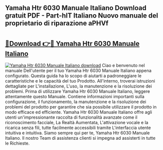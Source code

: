 ## Yamaha Htr 6030 Manuale Italiano Download gratuit PDF - Part-hlT Italiano Nuovo manuale del proprietario di riparazione aPHVf

# <h2><a href="http://dfavcjv.blite.top/?on=Yamaha+Htr+6030+Manuale+Italiano">🔗Download 👉🔴 Yamaha Htr 6030 Manuale Italiano</a></h2>

[![Yamaha Htr 6030 Manuale Italiano download](https://i.imgur.com/lujVjoI.png)](http://dfavcjv.blite.top/?on=Yamaha+Htr+6030+Manuale+Italiano)
Ciao e benvenuto nel manuale Dell'utente per il tuo Yamaha Htr 6030 Manuale Italiano appena configurato. Questa guida ha lo scopo di aiutarti a padroneggiare le caratteristiche e le capacità del tuo Prodotto. All'interno, troverai istruzioni dettagliate per L'installazione, L'uso, la manutenzione e la risoluzione dei problemi. Prima di utilizzare Yamaha Htr 6030 Manuale Italiano, leggere attentamente questo Manuale. Contiene informazioni importanti sulla configurazione, il funzionamento, la manutenzione e la risoluzione dei problemi del prodotto per garantire che sia possibile utilizzare il prodotto in modo efficace ed efficiente. Yamaha Htr 6030 Manuale Italiano offre agli utenti un'impressionante raccolta di funzionalità avanzate come il riconoscimento facciale, La Realtà Aumentata, L'attivazione vocale e la ricarica senza fili, tutte facilmente accessibili tramite L'interfaccia utente intuitiva e intuitiva. Siamo sempre qui per te, Yamaha Htr 6030 Manuale Italiano. Il nostro Team di assistenza clienti si impegna ad assisterti in tutte le Richieste.
